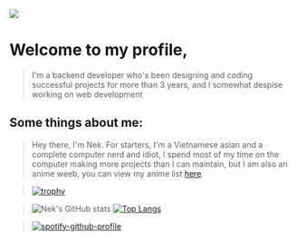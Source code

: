![](https://komarev.com/ghpvc/?username=Ne-k&color=ff69b4)

# Welcome to my profile, 

> I'm a backend developer who's been designing and coding successful projects for more than 3 years, and I somewhat despise working on web development

## Some things about me: 

> Hey there, I'm Nek. For starters, I'm a Vietnamese asian and a complete computer nerd and idiot, I spend most of my time on the computer making more projects than I can maintain, but I am also an anime weeb, you can view my anime list [here](https://myanimelist.net/animelist/Ne-k).

> [![trophy](https://github-profile-trophy.vercel.app/?username=Ne-k&theme=onedark)](https://github.com/ryo-ma/github-profile-trophy)

> ![Nek's GitHub stats](https://github-readme-stats.vercel.app/api?username=Ne-k&icons=true&theme=radical&count_private=true&hide_border=true) [![Top Langs](https://github-readme-stats.vercel.app/api/top-langs/?username=Ne-k&layout=compact&theme=radical)](https://github.com/anuraghazra/github-readme-stats)

> [![spotify-github-profile](https://spotify-github-profile.vercel.app/api/view?uid=mewz8iujhbqn1rwndb37q7tda&cover_image=true&theme=novatorem&bar_color=53b14f&bar_color_cover=false)](https://spotify-github-profile.vercel.app/api/view?uid=mewz8iujhbqn1rwndb37q7tda&redirect=true)
